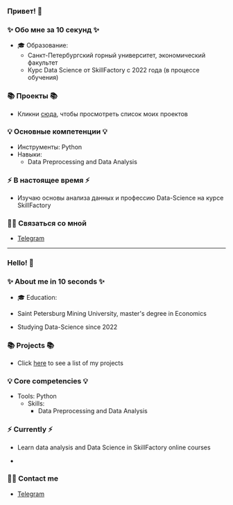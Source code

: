 ### Привет! 👋

### ✨ Обо мне за 10 секунд ✨ 
* 🎓 Образование:
  - Санкт-Петербургский горный университет, экономический факультет
  - Курс Data Science от SkillFactory с 2022 года (в процессе обучения)


### 📚 Проекты 📚

* Кликни [сюда](https://github.com/0upsz/sf_data_science), чтобы просмотреть список моих проектов

### 💡 Основные компетенции 💡
- Инструменты: Python
- Навыки: 
    * Data Preprocessing and Data Analysis

### ⚡️ В настоящее время ⚡️
- Изучаю основы анализа данных и профессию Data-Science на курсе SkillFactory


### 🙌🏻 Связаться со мной
- [Telegram](https://t.me/Oupsz)

---

### Hello! 👋

### ✨ About me in 10 seconds ✨ 
* 🎓 Education:
 - Saint Petersburg Mining University, master's degree in Economics

* Studying Data-Science since 2022

### 📚 Projects 📚

* Click [here](https://github.com/0upsz/sf_data_science) to see a list of my projects



### 💡 Core competencies 💡
- Tools: Python
  - Skills:
    * Data Preprocessing and Data Analysis 



### ⚡️ Currently ⚡️
- Learn data analysis and Data Science in SkillFactory online courses

- 

### 🙌🏻 Contact me
- [Telegram](https://t.me/Oupsz)
